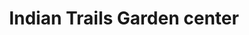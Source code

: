 ---
title: "Indian Trails Garden center"
url: /columbus-grove/indian-trails-garden-center/
shop: garden centre
---